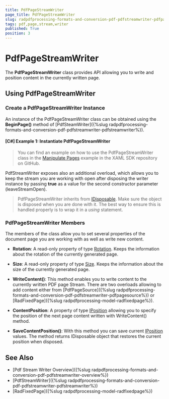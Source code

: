 ```yaml
---
title: PdfPageStreamWriter 
page_title: PdfPageStreamWriter 
slug: radpdfprocessing-formats-and-conversion-pdf-pdfstreamwriter-pdfpagestreamwriter
tags: pdf,page,stream,writer
published: True
position: 3
---
```


# PdfPageStreamWriter

The **PdfPageStreamWriter** class provides API allowing you to write and position content in the currently written page.

## Using PdfPageStreamWriter

### Create a PdfPageStreamWriter  Instance

An instance of the PdfPageStreamWriter class can be obtained using the **BeginPage()** method of [PdfSteamWriter]({%slug radpdfprocessing-formats-and-conversion-pdf-pdfstreamwriter-pdfstreamwriter%}).


#### **[C#] Example 1: Instantiate PdfPageStreamWriter**
	
<snippet id='pdf-page-stream-writer-instance'/>


>You can find an example on how to use the PdfPageStreamWriter class in the [Manipulate Pages](https://github.com/telerik/document-processing-sdk/tree/master/PdfProcessing/ManipulatePages) example in the XAML SDK repository on GitHub.

PdfStreamWriter exposes also an additional overload, which allows you to keep the stream you are working with open after disposing the writer instance by passing **true** as a value for the second constructor parameter (leaveStreamOpen).

>PdfPageStreamWriter inherits from [IDisposable](https://msdn.microsoft.com/en-us/library/system.idisposable(v=vs.110).aspx). Make sure the object is disposed when you are done with it. The best way to ensure this is handled properly is to wrap it in a *using* statement. 

### PdfPageStreamWriter Members

The members of the class allow you to set several properties of the document page you are working with as well as write new content.

* **Rotation**: A read-only property of type [Rotation](https://docs.telerik.com/devtools/document-processing/api/Telerik.Windows.Documents.Fixed.Model.Data.Rotation.html). Keeps the information about the rotation of the currently generated page. 

* **Size**: A read-only property of type [Size](https://msdn.microsoft.com/en-us/library/system.windows.size(v=vs.110).aspx). Keeps the information about the size of the currently generated page. 

* **WriteContent()**: This method enables you to write content to the currently written PDF page Stream. There are two overloads allowing to add content either from [PdfPageSource]({%slug radpdfprocessing-formats-and-conversion-pdf-pdfstreamwriter-pdfpagesource%}) or [RadFixedPage]({%slug radpdfprocessing-model-radfixedpage%}).

* **ContentPosition**: A property of type [IPosition](https://docs.telerik.com/devtools/document-processing/api/Telerik.Windows.Documents.Fixed.Model.Data.IPosition.html) allowing you to specify the position of the next page content written with WriteContent() method.

* **SaveContentPosition()**: With this method you can save current [IPosition](https://docs.telerik.com/devtools/document-processing/api/Telerik.Windows.Documents.Fixed.Model.Data.IPosition.html) values. The method returns IDisposable object that restores the current position when disposed.



## See Also

* [Pdf Stream Writer Overview]({%slug radpdfprocessing-formats-and-conversion-pdf-pdfstreamwriter-overview%})
* [PdfStreamWriter]({%slug radpdfprocessing-formats-and-conversion-pdf-pdfstreamwriter-pdfstreamwriter%})
* [RadFixedPage]({%slug radpdfprocessing-model-radfixedpage%})
